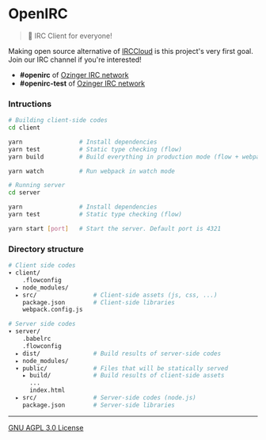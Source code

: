 OpenIRC
========
> :heartbeat: IRC Client for everyone!

Making open source alternative of [IRCCloud] is this project's very first goal.
Join our IRC channel if you're interested!

- **#openirc** of [Ozinger IRC network]
- **#openirc-test** of [Ozinger IRC network]

### Intructions
```bash
# Building client-side codes
cd client

yarn                # Install dependencies
yarn test           # Static type checking (flow)
yarn build          # Build everything in production mode (flow + webpack)

yarn watch          # Run webpack in watch mode
```
```bash
# Running server
cd server

yarn                # Install dependencies
yarn test           # Static type checking (flow)

yarn start [port]   # Start the server. Default port is 4321
```

### Directory structure
```bash
# Client side codes
▾ client/
    .flowconfig
  ▸ node_modules/
  ▸ src/                # Client-side assets (js, css, ...)
    package.json        # Client-side libraries
    webpack.config.js

# Server side codes
▾ server/
    .babelrc
    .flowconfig
  ▸ dist/               # Build results of server-side codes
  ▸ node_modules/
  ▾ public/             # Files that will be statically served
    ▸ build/            # Build results of client-side assets
      ...
      index.html
  ▸ src/                # Server-side codes (node.js)
    package.json        # Server-side libraries
```

--------

[GNU AGPL 3.0 License](LICENSE.md)

[Ozinger IRC network]: http://ozinger.org/
[IRCCloud]: https://www.irccloud.com/

